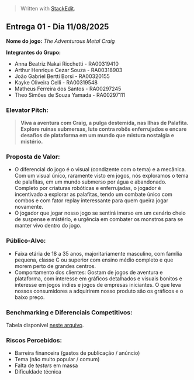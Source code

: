 ﻿


> Written with [StackEdit](https://stackedit.io/).
## Entrega 01 - Dia 11/08/2025
**Nome do jogo:** _The Adventurous Metal Craig_

**Integrantes do Grupo:**
- Anna Beatriz Nakai Ricchetti - RA00319410
-  Arthur Henrique Cezar Souza - RA00318903
-  João Gabriel Bertti Borsi - RA00320155
-  Kayke Oliveira Celli - RA00319548
-  Matheus Ferreira dos Santos - RA00297245
- Theo Simões de Souza Yamada - RA00297111

### Elevator Pitch:
> **Viva a aventura com Craig, a pulga destemida, nas Ilhas de Palafita. Explore ruínas submersas, lute contra robôs enferrujados e encare desafios de plataforma em um mundo que mistura nostalgia e mistério.**

### Proposta de Valor:
- O diferencial do jogo é o visual (condizente com o tema) e a mecânica. Com um visual único, raramente visto em jogos, nós exploramos o tema de palafitas, em um mundo submerso por água e abandonado. Completo por criaturas robóticas e enferrujadas, o jogador é incentivado a explorar as palafitas, tendo um combate único com combos e com fator replay interessante para quem queira jogar novamente.
- O jogador que jogar nosso jogo se sentirá imerso em um cenário cheio de suspense e mistério, e urgência em combater os monstros para se manter vivo dentro do jogo.

### Público-Alvo: 
- Faixa etária de 18 a 35 anos, majoritariamente masculino, com família pequena, classe C ou superior com ensino médio completo e que morem perto de grandes centros.
- Comportamento dos clientes: Gostam de jogos de aventura e plataforma, com interesse em gráficos detalhados e visuais bonitos e interesse em jogos indies e jogos de empresas iniciantes. O que leva nossos consumidores a adquirirem nosso produto são os gráficos e o baixo preço.

### Benchmarking e Diferenciais Competitivos:
Tabela disponível [neste arquivo](https://docs.google.com/document/d/1I6X4gYzQAyG1pnxD2jcBdZIcGBDyTQT-TszXxitaN8k/edit?tab=t.0).

### Riscos Percebidos:
- Barreira financeira (gastos de publicação / anúncio)
- Tema (não muito popular / comum)
- Falta de _testers_ em massa
- Dificuldade técnica
